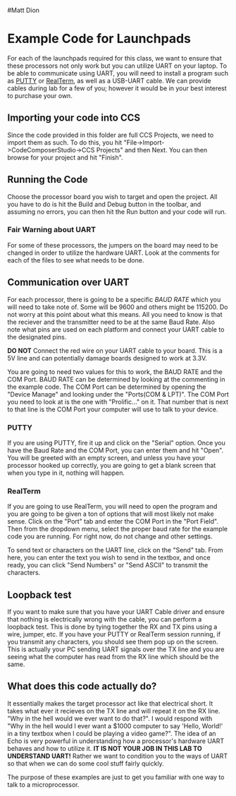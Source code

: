 #Matt Dion
# Example Code for Launchpads
For each of the launchpads required for this class, we want to ensure that these processors not only work but you can utilize UART on your laptop. To be able to communicate using UART, you will need to install a program such as [PUTTY](http://www.putty.org/) or [RealTerm](https://sourceforge.net/projects/realterm/), as well as a USB-UART cable. We can provide cables during lab for a few of you; however it would be in your best interest to purchase your own.

## Importing your code into CCS
Since the code provided in this folder are full CCS Projects, we need to import them as such. To do this, you hit "File->Import->CodeComposerStudio->CCS Projects" and then Next. You can then browse for your project and hit "Finish".

## Running the Code
Choose the processor board you wish to target and open the project. All you have to do is hit the Build and Debug button in the toolbar, and assuming no errors, you can then hit the Run button and your code will run. 

### Fair Warning about UART
For some of these processors, the jumpers on the board may need to be changed in order to utilize the hardware UART. Look at the comments for each of the files to see what needs to be done.

## Communication over UART
For each processor, there is going to be a specific *BAUD RATE* which you will need to take note of. Some will be 9600 and others might be 115200. Do not worry at this point about what this means. All you need to know is that the reciever and the transmitter need to be at the same Baud Rate. Also note what pins are used on each platform and connect your UART cable to the designated pins.

**DO NOT** Connect the red wire on your UART cable to your board. This is a 5V line and can potentially damage boards designed to work at 3.3V.

You are going to need two values for this to work, the BAUD RATE and the COM Port. BAUD RATE can be determined by looking at the commenting in the example code. The COM Port can be determined by opening the "Device Manage" and looking under the "Ports(COM & LPT)". The COM Port you need to look at is the one with "Prolific..." on it. That number that is next to that line is the COM Port your computer will use to talk to your device.

### PUTTY
If you are using PUTTY, fire it up and click on the "Serial" option. Once you have the Baud Rate and the COM Port, you can enter them and hit "Open". You will be greeted with an empty screen, and unless you have your processor hooked up correctly, you are going to get a blank screen that when you type in it, nothing will happen. 

### RealTerm
If you are going to use RealTerm, you will need to open the program and you are going to be given a ton of options that will most likely not make sense. Click on the "Port" tab and enter the COM Port in the "Port Field". Then from the dropdown menu, select the proper baud rate for the example code you are running. For right now, do not change and other settings. 

To send text or characters on the UART line, click on the "Send" tab. From here, you can enter the text you wish to send in the textbox, and once ready, you can click "Send Numbers" or "Send ASCII" to transmit the characters. 

## Loopback test
If you want to make sure that you have your UART Cable driver and ensure that nothing is electrically wrong with the cable, you can perform a loopback test. This is done by tying together the RX and TX pins using a wire, jumper, etc. If you have your PUTTY or RealTerm session running, if you transmit any characters, you should see them pop up on the screen. This is actually your PC sending UART signals over the TX line and you are seeing what the computer has read from the RX line which should be the same.

## What does this code actually do?
It essentially makes the target processor act like that electrical short. It takes what ever it recieves on the TX line and will repeat it on the RX line. "Why in the hell would we ever want to do that?". I would respond with "Why in the hell would I ever want a $1000 computer to say 'Hello, World!' in a tiny textbox when I could be playing a video game?". The idea of an Echo is very powerful in understanding how a processor's hardware UART behaves and how to utilize it. **IT IS NOT YOUR JOB IN THIS LAB TO UNDERSTAND UART!** Rather we want to condition you to the ways of UART so that when we can do some cool stuff fairly quickly.

The purpose of these examples are just to get you familiar with one way to talk to a microprocessor.